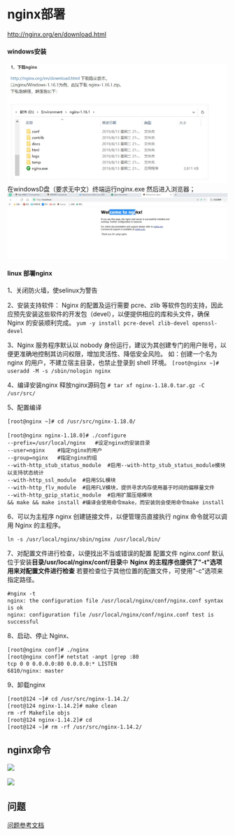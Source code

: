 # nginx部署
http://nginx.org/en/download.html
#### windows安装
![](2022-11-12-22-26-40.png)
在windowsD盘（要求无中文）终端运行nginx.exe
然后进入浏览器；
![](2022-11-12-22-28-24.png)

#### linux 部署nginx
1、关闭防火墙，使selinux为警告

2、安装支持软件：
Nginx 的配置及运行需要 pcre、zlib 等软件包的支持，因此应预先安装这些软件的开发包（devel），以便提供相应的库和头文件，确保 Nginx 的安装顺利完成。
```yum -y install pcre-devel zlib-devel openssl-devel```

3、Nginx 服务程序默认以 nobody 身份运行，建议为其创建专门的用户账号，以便更准确地控制其访问权限，增加灵活性、降低安全风险。
如：创建一个名为 nginx 的用户，不建立宿主目录，也禁止登录到 shell 环境。
```[root@nginx ~]# useradd -M -s /sbin/nologin nginx```

4、编译安装nginx
释放nginx源码包
```# tar xf nginx-1.18.0.tar.gz -C /usr/src/```

5、配置编译

    [root@nginx ~]# cd /usr/src/nginx-1.18.0/

    [root@nginx nginx-1.18.0]# ./configure
    --prefix=/usr/local/nginx   #设定nginx的安装目录
    --user=nginx    #指定nginx的用户
    --group=nginx   #指定nginx的组
    --with-http_stub_status_module  #启用--with-http_stub_status_module模块以支持状态统计
    --with-http_ssl_module  #启用SSL模块
    --with-http_flv_module  #启用FLV模块，提供寻求内存使用基于时间的偏移量文件
    --with-http_gzip_static_module  #启用扩展压缩模块
    && make && make install #编译会使用命令make，而安装则会使用命令make install

6、可以为主程序 nginx 创建链接文件，以便管理员直接执行 nginx 命令就可以调用 Nginx 的主程序。

    ln -s /usr/local/nginx/sbin/nginx /usr/local/bin/

7、对配置文件进行检查，以便找出不当或错误的配置
配置文件 nginx.conf 默认位于安装**目录/usr/local/nginx/conf/目录**中
**Nginx 的主程序也提供了"-t"选项用来对配置文件进行检查**
若要检查位于其他位置的配置文件，可使用"-c"选项来指定路径。

    #nginx -t
    nginx: the configuration file /usr/local/nginx/conf/nginx.conf syntax is ok
    nginx: configuration file /usr/local/nginx/conf/nginx.conf test is successful
8、启动、停止 Nginx、

    [root@nginx conf]# ./nginx
    [root@nginx conf]# netstat -anpt |grep :80
    tcp 0 0 0.0.0.0:80 0.0.0.0:* LISTEN
    6810/nginx: master
9、卸载nginx

    [root@124 ~]# cd /usr/src/nginx-1.14.2/
    [root@124 nginx-1.14.2]# make clean
    rm -rf Makefile objs
    [root@124 nginx-1.14.2]# cd 
    [root@124 ~]# rm -rf /usr/src/nginx-1.14.2/
    
## nginx命令
![](2022-11-13-00-50-17.png)

![](2022-11-13-00-51-47.png)

## 问题
[问题参考文档](https://blog.csdn.net/blocalhost/article/details/98503172?)


